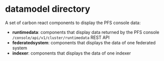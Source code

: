 # datamodel directory

A set of carbon react components to display the PFS console data:

- **runtimedata**: components that display data returned by the PFS console `/console/api/v1/cluster/runtimedata` REST API
- **federatedsystem**: components that displays the data of one federated system
- **indexer**: components that displays the data of one indexer
